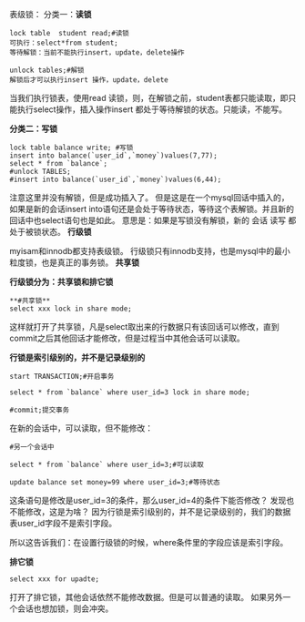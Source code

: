 表级锁：
分类一：**读锁**

```
lock table  student read;#读锁
可执行：select*from student;
等待解锁：当前不能执行insert，update，delete操作

unlock tables;#解锁
解锁后才可以执行insert 操作，update，delete
```

当我们执行锁表，使用read 读锁，则，在解锁之前，student表都只能读取，即只能执行select操作，插入操作insert 都处于等待解锁的状态。只能读，不能写。

**分类二：写锁**

```
lock table balance write; #写锁
insert into balance(`user_id`,`money`)values(7,77);
select * from `balance`;
#unlock TABLES; 
#insert into balance(`user_id`,`money`)values(6,44);
```

注意这里并没有解锁，但是成功插入了。
但是这是在一个mysql回话中插入的，如果是新的会话insert into语句还是会处于等待状态，等待这个表解锁。并且新的回话中也select语句也是如此。
意思是：如果是写锁没有解锁，新的 会话 读写 都处于被锁状态。
**行级锁**

myisam和innodb都支持表级锁。
行级锁只有innodb支持，也是mysql中的最小粒度锁，也是真正的事务锁。
**共享锁**

**行级锁分为：共享锁和排它锁**

```
**#共享锁**
select xxx lock in share mode;
```

这样就打开了共享锁，凡是select取出来的行数据只有该回话可以修改，直到commit之后其他回话才能修改，但是过程当中其他会话可以读取。

**行锁是索引级别的，并不是记录级别的**

```
start TRANSACTION;#开启事务

select * from `balance` where user_id=3 lock in share mode;

#commit;提交事务
```

在新的会话中，可以读取，但不能修改：

```
#另一个会话中

select * from `balance` where user_id=3;#可以读取

update balance set money=99 where user_id=3;#等待状态
```

这条语句是修改是user_id=3的条件，那么user_id=4的条件下能否修改？
发现也不能修改，这是为啥？
因为行锁是索引级别的，并不是记录级别的，我们的数据表user_id字段不是索引字段。

所以这告诉我们：在设置行级锁的时候，where条件里的字段应该是索引字段。

**排它锁**

```
select xxx for upadte;
```

打开了排它锁，其他会话依然不能修改数据。但是可以普通的读取。
如果另外一个会话也想加锁，则会冲突。